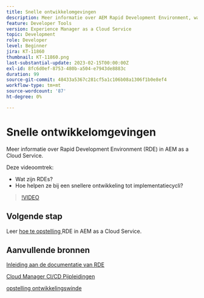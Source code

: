 ```yaml
---
title: Snelle ontwikkelomgevingen
description: Meer informatie over AEM Rapid Development Environment, wat zijn ze en hoe ze kunnen helpen bij een snellere ontwikkeling tot implementatiecycli.
feature: Developer Tools
version: Experience Manager as a Cloud Service
topic: Development
role: Developer
level: Beginner
jira: KT-11860
thumbnail: KT-11860.png
last-substantial-update: 2023-02-15T00:00:00Z
exl-id: 8fc6d0ef-8753-480b-a504-e7943de8883c
duration: 99
source-git-commit: 48433a5367c281cf5a1c106b08a1306f1b0e8ef4
workflow-type: tm+mt
source-wordcount: '87'
ht-degree: 0%

---
```


# Snelle ontwikkelomgevingen

Meer informatie over Rapid Development Environment (RDE) in AEM as a Cloud Service.

Deze videoomtrek:

- Wat zijn RDEs?
- Hoe helpen ze bij een snellere ontwikkeling tot implementatiecycli?

>[!VIDEO](https://video.tv.adobe.com/v/3414128?quality=12&learn=on)

## Volgende stap

Leer [ hoe te opstelling ](./how-to-setup.md) RDE in AEM as a Cloud Service.

## Aanvullende bronnen

[ Inleiding aan de documentatie van RDE ](https://experienceleague.adobe.com/docs/experience-manager-cloud-service/content/implementing/developing/rapid-development-environments.html?lang=nl-NL#introduction)

[ Cloud Manager CI/CD Pijpleidingen ](https://experienceleague.adobe.com/docs/experience-manager-cloud-service/content/implementing/using-cloud-manager/cicd-pipelines/introduction-ci-cd-pipelines.html?lang=nl-NL)

[ opstelling ontwikkelingswinde ](https://experienceleague.adobe.com/docs/experience-manager-learn/cloud-service/local-development-environment-set-up/development-tools.html?lang=nl-NL)
